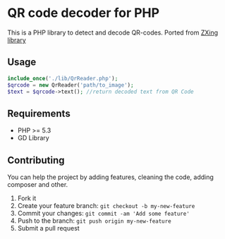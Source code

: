 # QR code decoder for PHP
This is a PHP library to detect and decode QR-codes.
Ported from [ZXing library](https://github.com/zxing/zxing) 

## Usage 
```php
include_once('./lib/QrReader.php');
$qrcode = new QrReader('path/to_image');
$text = $qrcode->text(); //return decoded text from QR Code
```

## Requirements 
* PHP >= 5.3
* GD Library


## Contributing

You can help the project by adding features, cleaning the code, adding composer and other.

 
1. Fork it
2. Create your feature branch: `git checkout -b my-new-feature`
3. Commit your changes: `git commit -am 'Add some feature'`
4. Push to the branch: `git push origin my-new-feature`
5. Submit a pull request